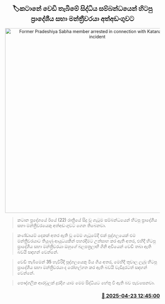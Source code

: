 <p align='center'><b><h2 align='center' title='Former Pradeshiya Sabha member arrested in connection with Katana shooting incident'>🏷කටානේ වෙඩි තැබීමේ සිද්ධිය සම්බන්ධයෙන් හිටපු ප්‍රාදේශීය සභා මන්ත්‍රීවරයා අත්අඩංගුවට</h2></b></p>
<p align='center'><img src='https://helakuru.sgp1.cdn.digitaloceanspaces.com/esana/images/lib/arrested-2[1].jpg' width='600' alt='Former Pradeshiya Sabha member arrested in connection with Katana shooting incident'></p>

> කටාන ප්‍රදේශයේ ඊයේ (22) රාත්‍රියේ සිදු වූ ගැටුම සම්බන්ධයෙන් හිටපු ප්‍රාදේශීය සභා මන්ත්‍රීවරයෙකු අත්අඩංගුවට ගෙන තිබෙනවා.

> කණ්ඩායම් දෙකක් අතර ඇති වූ මෙම ගැටුමේදී එක් පුද්ගලයෙක් එම මන්ත්‍රීවරයාට තියුණු ආයුධයකින් පහරදීමට උත්සාහ කර ඇති අතර, එහිදී හිටපු ප්‍රාදේශීය සභා මන්ත්‍රීවරයා ඔහුගේ බලපත්‍රලාභී ගිනි අවියෙන් වෙඩි තබා ඇති බවයි සඳහන් වෙන්නේ.

> වෙඩි තැබීමෙන් 35 හැවිරිදි පුද්ගලයෙකු මිය ගිය අතර, මෙහිදී තුවාල ලැබූ හිටපු ප්‍රාදේශීය සභා මන්ත්‍රීවරයා ද රෝහල්ගත කර ඇති බවයි වැඩිදුරටත් සඳහන් වෙන්නේ.

> පෞද්ගලික ආරවුලක් දුරදිග යාම මෙම සිද්ධියට හේතු වී ඇති බව පැවසෙනවා.



<h3 align='right'><a href='https://www.helakuru.lk/esana/p/109454/'>📅 2025-04-23 12:45:00</a></h3>
